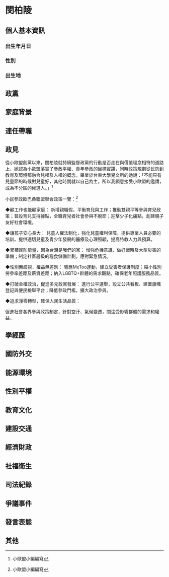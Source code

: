 # 閔柏陵

## 個人基本資訊

### 出生年月日

### 性別

### 出生地

## 政黨

## 家庭背景

## 連任帶職

## 政見

從小歐盟創黨以來，閔柏陵就持續監督政黨的行動是否走在與價值理念相符的道路上，她認為小歐盟落實了參政平權、青年參政的目標實踐，同時政策規劃從民防到教育及環境都融合兒權及人權的概念。畢業於台東大學兒文所的她說：「不能只有兒童節的時候對兒童好，其他時間就以自己為主，所以我願意接受小歐盟的邀請，成為不分區的候選人。」[^1]

小民參政歐巴桑聯盟聯合政策一覽：[^1]

◆顧工作也能顧家庭：
新增親職假，平衡育兒與工作；推動雙親平等參與育兒政策；普設育兒支持據點，全職育兒者社會參與不脫節；迎擊少子化痛點，創建親子友好社會環境。

◆讓孩子安心長大：
兒童人權法制化，強化兒童權利保障，提供專業人員必要的培訓。提供適切兒童及青少年發展的醫療及心理照顧，提高特教人力與預算。

◆累積民防能量，因為台灣是我們的家：
增強危機意識，做好戰時及大型災害的準備；制定社區層級的糧食儲備計劃，應對緊急情況。

◆性別無歧視，權益無差別：
響應MeToo運動，建立受害者保護制度；縮小性別勞參率差距及薪資差距；納入LGBTQ+群體的需求觀點，確保老年照護服務品質。

◆打破金權政治，促進多元政黨發展：
進行公平選舉，設立公共看板、建置旗幟登記與便民檢舉平台；降低參政門檻，擴大政治參與。 

◆追求淨零轉型，確保人民生活品質：

促進社會各界參與政策制定，針對空汙、氣候變遷，關注受影響群體的需求和權益。

[^1]: 小歐盟小編編寫

## 學經歷

## 國防外交

## 能源環境

## 性別平權

## 教育文化

## 建設交通

## 經濟財政

## 社福衛生

## 司法紀錄

## 爭議事件

## 發言表態

## 其他
